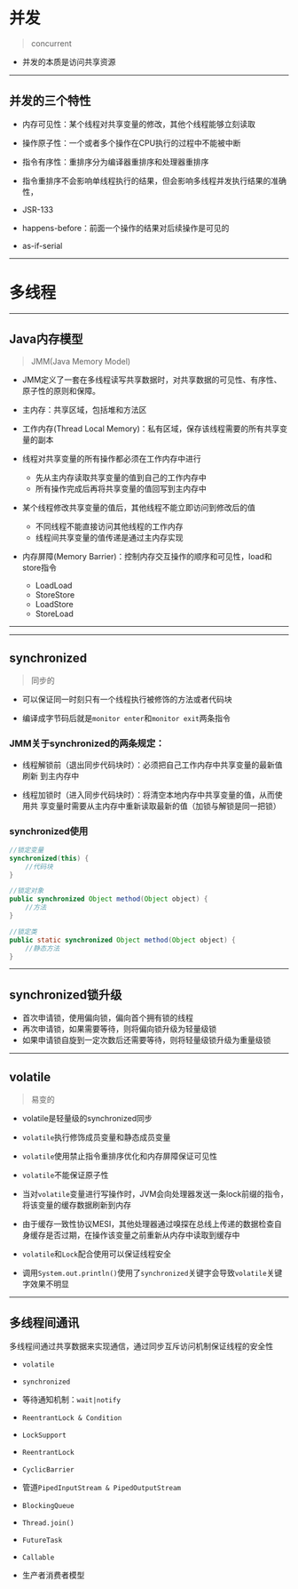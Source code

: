 # 并发
> concurrent


- 并发的本质是访问共享资源


---




## 并发的三个特性
- 内存可见性：某个线程对共享变量的修改，其他个线程能够立刻读取
- 操作原子性：一个或者多个操作在CPU执行的过程中不能被中断
- 指令有序性：重排序分为编译器重排序和处理器重排序

- 指令重排序不会影响单线程执行的结果，但会影响多线程并发执行结果的准确性，
- JSR-133


- happens-before：前面一个操作的结果对后续操作是可见的

- as-if-serial


---



# 多线程


---
## Java内存模型
> JMM(Java Memory Model)

- JMM定义了一套在多线程读写共享数据时，对共享数据的可见性、有序性、原子性的原则和保障。

- 主内存：共享区域，包括堆和方法区
- 工作内存(Thread Local Memory)：私有区域，保存该线程需要的所有共享变量的副本


- 线程对共享变量的所有操作都必须在工作内存中进行
    - 先从主内存读取共享变量的值到自己的工作内存中
    - 所有操作完成后再将共享变量的值回写到主内存中
- 某个线程修改共享变量的值后，其他线程不能立即访问到修改后的值
    - 不同线程不能直接访问其他线程的工作内存
    - 线程间共享变量的值传递是通过主内存实现


- 内存屏障(Memory Barrier)：控制内存交互操作的顺序和可见性，load和store指令
    - LoadLoad
    - StoreStore
    - LoadStore
    - StoreLoad

---







---
## synchronized
> 同步的

- 可以保证同一时刻只有一个线程执行被修饰的方法或者代码块


- 编译成字节码后就是`monitor enter`和`monitor exit`两条指令

### JMM关于synchronized的两条规定：
- 线程解锁前（退出同步代码块时）：必须把自己工作内存中共享变量的最新值刷新
到主内存中

- 线程加锁时（进入同步代码块时）：将清空本地内存中共享变量的值，从而使用共
享变量时需要从主内存中重新读取最新的值（加锁与解锁是同一把锁）


### synchronized使用

```java
//锁定变量
synchronized(this) {
    //代码块
}

//锁定对象
public synchronized Object method(Object object) {
    //方法
}

//锁定类
public static synchronized Object method(Object object) {
    //静态方法
}
```

---
## synchronized锁升级
- 首次申请锁，使用偏向锁，偏向首个拥有锁的线程
- 再次申请锁，如果需要等待，则将偏向锁升级为轻量级锁
- 如果申请锁自旋到一定次数后还需要等待，则将轻量级锁升级为重量级锁


---
## volatile
> 易变的
- volatile是轻量级的synchronized同步
- `volatile`执行修饰成员变量和静态成员变量
- `volatile`使用禁止指令重排序优化和内存屏障保证可见性


- `volatile`不能保证原子性


- 当对`volatile`变量进行写操作时，JVM会向处理器发送一条lock前缀的指令，将该变量的缓存数据刷新到内存
- 由于缓存一致性协议MESI，其他处理器通过嗅探在总线上传递的数据检查自身缓存是否过期，在操作该变量之前重新从内存中读取到缓存中


- `volatile`和`Lock`配合使用可以保证线程安全


- 调用`System.out.println()`使用了`synchronized`关键字会导致`volatile`关键字效果不明显








---
## 多线程间通讯

多线程间通过共享数据来实现通信，通过同步互斥访问机制保证线程的安全性

- `volatile`
- `synchronized`
- 等待通知机制：`wait|notify`
- `ReentrantLock & Condition`
- `LockSupport`

- `ReentrantLock`
- `CyclicBarrier`
- 管道`PipedInputStream & PipedOutputStream`
- `BlockingQueue`

- `Thread.join()`
- `FutureTask`
- `Callable`

- 生产者消费者模型



